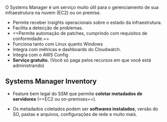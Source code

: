 O Systems Manager é um serviço muito útil para o gerenciamento de sua infraestrutura na nuvem (EC2) ou on premise.

- Permite receber insights operacionais sobre o estado da infraestrutura.
- Facilita a detecção de problemas.
- ==Permite automação de patches, cumprindo com requisitos de conformidade.==
- Funciona tanto com Linux quanto Windows
- Integra com métricas e dashboards do Cloudwatch.
- Integra com o AWS Config
- **Serviço gratuito.** (Você só paga pelos recursos em que você está administrando)

## Systems Manager Inventory
- Feature bem legal do SSM que permite **coletar metadados de servidores** (==EC2 ou on-premises==).

- Os metadados coletados podem ser **softwares instalados**, versão do SO, pastas e arquivos, configurações de rede e muito mais.